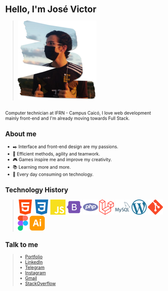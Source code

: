 # Hello, I'm José Victor
> <img title="José Victor" src="icons/profile.png" width="250px">
<br>
Computer technician at IFRN - Campus Caicó, I love web development mainly front-end and I'm already moving towards Full Stack.


## About me
- ✒️ Interface and front-end design are my passions.
- 💪 Efficient methods, agility and teamwork.
- 🎮 Games inspire me and improve my creativity.
- 📚 Learning more and more.
- 🤖 Every day consuming on technology.

## Technology History
> <img title="HTML5" src="icons/html5.svg">
> <img title="CSS3" src="icons/css3.svg">
> <img title="JavaScript" src="icons/javascript.svg">
> <img title="Bootstrap" src="icons/bootstrap.svg">
> <img title="PHP" src="icons/php.svg">
> <img title="Laravel" src="icons/laravel.svg">
> <img title="MySQL" src="icons/mysql.svg">
> <img title="WordPress" src="icons/wordpress.svg">
> <img title="Git" src="icons/git.svg">
> <img title="Figma" src="icons/figma.svg">
> <img title="Adobe Illustrator" src="icons/adobeillustrator.svg">

## Talk to me

> - <a href="https://victormedeiros1.github.io/Portfolio/">Portfolio</a>
> - <a href="https://www.linkedin.com/in/jos%C3%A9-victor-dev/">LinkedIn</a>
> - <a href="https://t.me/VictorMedeirosDev">Telegram</a>
> - <a href="https://www.instagram.com/victor_mdrss/">Instagram</a>
> - <a href="mailto:josevictordev@gmail.com?subject=Hello">Gmail</a>
> - <a href="https://stackoverflow.com/users/15435009/victor-medeiros">StackOverflow</a>
